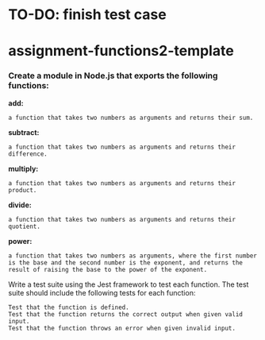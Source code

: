 # TO-DO: finish test case

# assignment-functions2-template

### Create a module in Node.js that exports the following functions:

**add:** 
    
    a function that takes two numbers as arguments and returns their sum.
    
**subtract:** 
    
    a function that takes two numbers as arguments and returns their difference.
    
**multiply:** 
    
    a function that takes two numbers as arguments and returns their product.
    
**divide:** 
    
    a function that takes two numbers as arguments and returns their quotient.
    
**power:** 
    
    a function that takes two numbers as arguments, where the first number is the base and the second number is the exponent, and returns the result of raising the base to the power of the exponent.

Write a test suite using the Jest framework to test each function. The test suite should include the following tests for each function:

    Test that the function is defined.
    Test that the function returns the correct output when given valid input.
    Test that the function throws an error when given invalid input.
